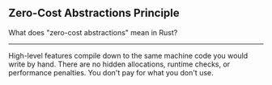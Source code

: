 ## Zero-Cost Abstractions Principle

What does "zero-cost abstractions" mean in Rust?

---

High-level features compile down to the same machine code you would write by hand. There are no hidden allocations, runtime checks, or performance penalties. You don't pay for what you don't use.

